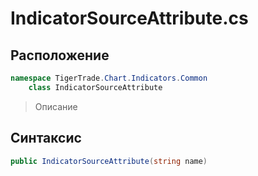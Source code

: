 
# IndicatorSourceAttribute.cs
## Расположение
```csharp
namespace TigerTrade.Chart.Indicators.Common  
    class IndicatorSourceAttribute
```

> Описание

## Синтаксис
```csharp
public IndicatorSourceAttribute(string name)
```
